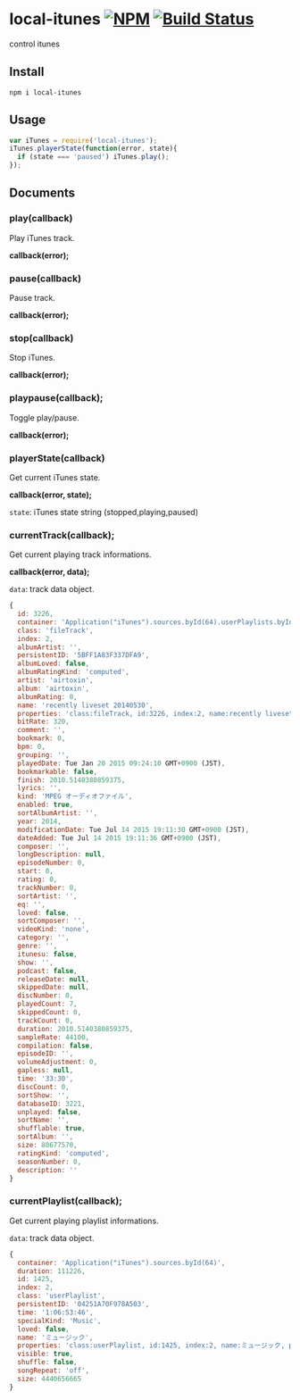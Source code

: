# local-itunes [![NPM](https://nodei.co/npm/local-itunes.png)](https://nodei.co/npm/local-itunes/) [![Build Status](https://travis-ci.org/airtoxin/local-itunes.svg?branch=master)](https://travis-ci.org/airtoxin/local-itunes)

control itunes

## Install

`npm i local-itunes`

## Usage

```javascript
var iTunes = require('local-itunes');
iTunes.playerState(function(error, state){
  if (state === 'paused') iTunes.play();
});
```

## Documents

### play(callback)

Play iTunes track.

__callback(error);__

### pause(callback)

Pause track.

__callback(error);__

### stop(callback)

Stop iTunes.

__callback(error);__

### playpause(callback);

Toggle play/pause.

__callback(error);__

### playerState(callback)

Get current iTunes state.

__callback(error, state);__

`state`: iTunes state string (stopped,playing,paused)

### currentTrack(callback);

Get current playing track informations.

__callback(error, data);__

`data`: track data object.

```javascript
{ 
  id: 3226,
  container: 'Application("iTunes").sources.byId(64).userPlaylists.byId(1425)',
  class: 'fileTrack',
  index: 2,
  albumArtist: '',
  persistentID: '5BFF1A83F337DFA9',
  albumLoved: false,
  albumRatingKind: 'computed',
  artist: 'airtoxin',
  album: 'airtoxin',
  albumRating: 0,
  name: 'recently liveset 20140530',
  properties: 'class:fileTrack, id:3226, index:2, name:recently liveset 20140530, persistentID:5BFF1A83F337DFA9, databaseID:3221, dateAdded:Tue Jul 14 2015 19:11:36 GMT+0900 (JST), time:33:30, duration:2010.5140380859375, artist:airtoxin, albumArtist:, composer:, album:airtoxin, genre:, bitRate:320, sampleRate:44100, trackCount:0, trackNumber:0, discCount:0, discNumber:0, size:80677570, volumeAdjustment:0, year:2014, comment:, eq:, kind:MPEG オーディオファイル, videoKind:none, modificationDate:Tue Jul 14 2015 19:11:30 GMT+0900 (JST), enabled:true, start:0, finish:2010.5140380859375, playedCount:7, playedDate:Tue Jan 20 2015 09:24:10 GMT+0900 (JST), skippedCount:0, skippedDate:null, compilation:false, gapless:null, rating:0, bpm:0, grouping:, podcast:false, itunesu:false, bookmarkable:false, bookmark:0, shufflable:true, lyrics:, category:, description:, longDescription:null, show:, seasonNumber:0, episodeID:, episodeNumber:0, unplayed:false, sortName:, sortAlbum:, sortArtist:, sortComposer:, sortAlbumArtist:, sortShow:, releaseDate:null, loved:false, albumLoved:false',
  bitRate: 320,
  comment: '',
  bookmark: 0,
  bpm: 0,
  grouping: '',
  playedDate: Tue Jan 20 2015 09:24:10 GMT+0900 (JST),
  bookmarkable: false,
  finish: 2010.5140380859375,
  lyrics: '',
  kind: 'MPEG オーディオファイル',
  enabled: true,
  sortAlbumArtist: '',
  year: 2014,
  modificationDate: Tue Jul 14 2015 19:11:30 GMT+0900 (JST),
  dateAdded: Tue Jul 14 2015 19:11:36 GMT+0900 (JST),
  composer: '',
  longDescription: null,
  episodeNumber: 0,
  start: 0,
  rating: 0,
  trackNumber: 0,
  sortArtist: '',
  eq: '',
  loved: false,
  sortComposer: '',
  videoKind: 'none',
  category: '',
  genre: '',
  itunesu: false,
  show: '',
  podcast: false,
  releaseDate: null,
  skippedDate: null,
  discNumber: 0,
  playedCount: 7,
  skippedCount: 0,
  trackCount: 0,
  duration: 2010.5140380859375,
  sampleRate: 44100,
  compilation: false,
  episodeID: '',
  volumeAdjustment: 0,
  gapless: null,
  time: '33:30',
  discCount: 0,
  sortShow: '',
  databaseID: 3221,
  unplayed: false,
  sortName: '',
  shufflable: true,
  sortAlbum: '',
  size: 80677570,
  ratingKind: 'computed',
  seasonNumber: 0,
  description: '' 
}
```

### currentPlaylist(callback);

Get current playing playlist informations.

`data`: track data object.

```javascript
{ 
  container: 'Application("iTunes").sources.byId(64)',
  duration: 111226,
  id: 1425,
  index: 2,
  class: 'userPlaylist',
  persistentID: '04251A70F978A503',
  time: '1:06:53:46',
  specialKind: 'Music',
  loved: false,
  name: 'ミュージック',
  properties: 'class:userPlaylist, id:1425, index:2, name:ミュージック, persistentID:04251A70F978A503, duration:111226, size:4440656665, time:1:06:53:46, visible:true, shuffle:false, songRepeat:off, specialKind:Music, loved:false',
  visible: true,
  shuffle: false,
  songRepeat: 'off',
  size: 4440656665 
}
```
